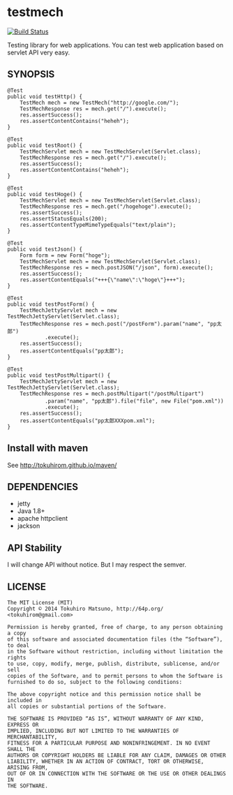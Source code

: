 # testmech

[![Build Status](https://travis-ci.org/tokuhirom/mech.svg?branch=master)](https://travis-ci.org/tokuhirom/mech)

Testing library for web applications. You can test web application based on servlet API very easy.

## SYNOPSIS

	@Test
	public void testHttp() {
		TestMech mech = new TestMech("http://google.com/");
		TestMechResponse res = mech.get("/").execute();
		res.assertSuccess();
		res.assertContentContains("heheh");
	}

	@Test
	public void testRoot() {
		TestMechServlet mech = new TestMechServlet(Servlet.class);
		TestMechResponse res = mech.get("/").execute();
		res.assertSuccess();
		res.assertContentContains("heheh");
	}

	@Test
	public void testHoge() {
		TestMechServlet mech = new TestMechServlet(Servlet.class);
		TestMechResponse res = mech.get("/hogehoge").execute();
		res.assertSuccess();
		res.assertStatusEquals(200);
		res.assertContentTypeMimeTypeEquals("text/plain");
	}

	@Test
	public void testJson() {
		Form form = new Form("hoge");
		TestMechServlet mech = new TestMechServlet(Servlet.class);
		TestMechResponse res = mech.postJSON("/json", form).execute();
		res.assertSuccess();
		res.assertContentEquals("+++{\"name\":\"hoge\"}+++");
	}

	@Test
	public void testPostForm() {
		TestMechJettyServlet mech = new TestMechJettyServlet(Servlet.class);
		TestMechResponse res = mech.post("/postForm").param("name", "pp太郎")
				.execute();
		res.assertSuccess();
		res.assertContentEquals("pp太郎");
	}

	@Test
	public void testPostMultipart() {
		TestMechJettyServlet mech = new TestMechJettyServlet(Servlet.class);
		TestMechResponse res = mech.postMultipart("/postMultipart")
				.param("name", "pp太郎").file("file", new File("pom.xml"))
				.execute();
		res.assertSuccess();
		res.assertContentEquals("pp太郎XXXpom.xml");
	}

## Install with maven

See http://tokuhirom.github.io/maven/

## DEPENDENCIES

  * jetty
  * Java 1.8+
  * apache httpclient
  * jackson

## API Stability

I will change API without notice. But I may respect the semver.

## LICENSE

    The MIT License (MIT)
    Copyright © 2014 Tokuhiro Matsuno, http://64p.org/ <tokuhirom@gmail.com>

    Permission is hereby granted, free of charge, to any person obtaining a copy
    of this software and associated documentation files (the “Software”), to deal
    in the Software without restriction, including without limitation the rights
    to use, copy, modify, merge, publish, distribute, sublicense, and/or sell
    copies of the Software, and to permit persons to whom the Software is
    furnished to do so, subject to the following conditions:

    The above copyright notice and this permission notice shall be included in
    all copies or substantial portions of the Software.

    THE SOFTWARE IS PROVIDED “AS IS”, WITHOUT WARRANTY OF ANY KIND, EXPRESS OR
    IMPLIED, INCLUDING BUT NOT LIMITED TO THE WARRANTIES OF MERCHANTABILITY,
    FITNESS FOR A PARTICULAR PURPOSE AND NONINFRINGEMENT. IN NO EVENT SHALL THE
    AUTHORS OR COPYRIGHT HOLDERS BE LIABLE FOR ANY CLAIM, DAMAGES OR OTHER
    LIABILITY, WHETHER IN AN ACTION OF CONTRACT, TORT OR OTHERWISE, ARISING FROM,
    OUT OF OR IN CONNECTION WITH THE SOFTWARE OR THE USE OR OTHER DEALINGS IN
    THE SOFTWARE.
